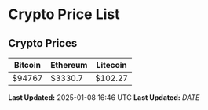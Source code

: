 # Crypto Price List

## Crypto Prices
| Bitcoin | Ethereum | Litecoin |
| ------- | -------- | -------- |
| $94767 | $3330.7 | $102.27 |
**Last Updated:** 2025-01-08 16:46 UTC
**Last Updated:** $DATE$

